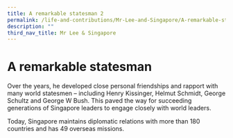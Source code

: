 ```yaml
---
title: A remarkable statesman 2
permalink: /life-and-contributions/Mr-Lee-and-Singapore/A-remarkable-statesman-2
description: ""
third_nav_title: Mr Lee & Singapore
---
```

# A remarkable statesman #

Over the years, he developed close personal friendships and rapport with many world statesmen – including Henry Kissinger, Helmut Schmidt, George Schultz and George W Bush. This paved the way for succeeding generations of Singapore leaders to engage closely with world leaders.


Today, Singapore maintains diplomatic relations with more than 180 countries and has 49 overseas missions.